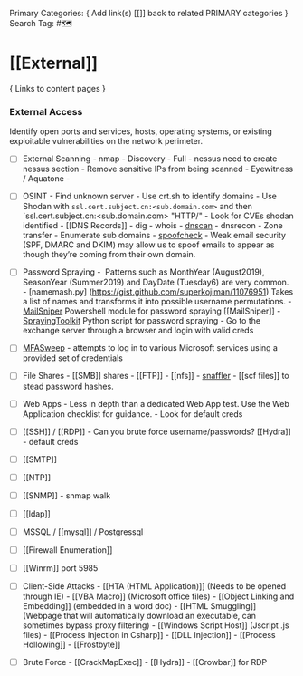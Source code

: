 Primary Categories: { Add link(s) [[]] back to related PRIMARY categories }
Search Tag: #🗺  

# [[External]]  
{ Links to content pages }



### External Access
Identify open ports and services, hosts, operating systems, or existing exploitable vulnerabilities on the network perimeter.

- [ ] External Scanning
                - nmap
                                - Discovery
                                - Full
                - nessus need to create nessus section
                                - Remove sensitive IPs from being scanned
                - Eyewitness / Aquatone
                - 
- [ ] OSINT
				- Find unknown server
					- Use crt.sh to identify domains
					- Use Shodan with `ssl.cert.subject.cn:<sub.domain.com>` and then `ssl.cert.subject.cn:<sub.domain.com> "HTTP/"
					- Look for CVEs shodan identified
                - [[DNS Records]]
	                - dig
	                - whois
	                - [dnscan](https://github.com/rbsec/dnscan)
					- dnsrecon
                                - Zone transfer
                                - Enumerate sub domains
                - [spoofcheck](https://github.com/BishopFox/spoofcheck)
				                -  Weak email security (SPF, DMARC and DKIM) may allow us to spoof emails to appear as though they’re coming from their own domain.
- [ ] Password Spraying
                -  Patterns such as MonthYear (August2019), SeasonYear (Summer2019) and DayDate (Tuesday6) are very common.
                - [namemash.py] (https://gist.github.com/superkojiman/11076951) Takes a list of names and transforms it into possible username permutations.
                - [MailSniper](https://github.com/dafthack/MailSniper) Powershell module for password spraying [[MailSniper]]
                - [SprayingToolkit](https://github.com/byt3bl33d3r/SprayingToolkit) Python script for password spraying
                - Go to the exchange server through a browser and login with valid creds
- [ ] [MFASweep](https://github.com/dafthack/MFASweep) - attempts to log in to various Microsoft services using a provided set of credentials
- [ ] File Shares
                - [[SMB]] shares
                - [[FTP]]
                - [[nfs]]
                - [snaffler](https://github.com/SnaffCon/Snaffler)
                - [[scf files]] to stead password hashes.
- [ ] Web Apps
                - Less in depth than a dedicated Web App test. Use the Web Application checklist for guidance.
                - Look for default creds
- [ ] [[SSH]] / [[RDP]]
                - Can you brute force username/passwords? [[Hydra]]
                - default creds
- [ ] [[SMTP]]
- [ ] [[NTP]]
- [ ] [[SNMP]]
                - snmap walk
- [ ] [[ldap]]
- [ ] MSSQL / [[mysql]] / Postgressql
- [ ] [[Firewall Enumeration]]
- [ ] [[Winrm]] port 5985
- [ ] Client-Side Attacks
				- [[HTA (HTML Application)]] (Needs to be opened through IE)
				- [[VBA Macro]] (Microsoft office files)
				- [[Object Linking and Embedding]] (embedded in a word doc)
				- [[HTML Smuggling]] (Webpage that will automatically download an executable, can sometimes bypass proxy filtering)
				- [[Windows Script Host]] (Jscript .js files)
				- [[Process Injection in Csharp]]
				- [[DLL Injection]]
				- [[Process Hollowing]]
				- [[Frostbyte]]
- [ ] Brute Force
				- [[CrackMapExec]]
				- [[Hydra]]
				- [[Crowbar]] for RDP

